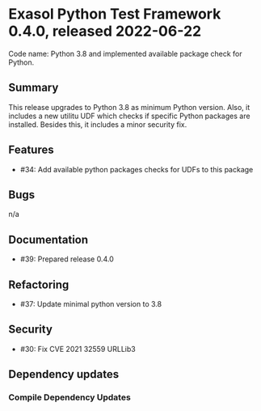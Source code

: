 # Exasol Python Test Framework 0.4.0, released 2022-06-22
 
Code name: Python 3.8 and implemented available package check for Python.

## Summary

This release upgrades to Python 3.8 as minimum Python version. Also, it includes a new utilitu UDF which checks if specific Python packages are installed.
Besides this, it includes a minor security fix.

## Features

 - #34: Add available python packages checks for UDFs to this package

## Bugs

 n/a

## Documentation

- #39: Prepared release 0.4.0

## Refactoring

 - #37: Update minimal python version to 3.8

## Security

 - #30: Fix CVE 2021 32559 URLLib3

## Dependency updates

### Compile Dependency Updates
